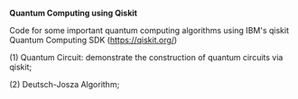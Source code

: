 <b> Quantum Computing using Qiskit </b>

Code for some important quantum computing algorithms using IBM's qiskit Quantum Computing SDK (https://qiskit.org/)

(1) Quantum Circuit: demonstrate the construction of quantum circuits via qiskit;

(2) Deutsch-Josza Algorithm;


